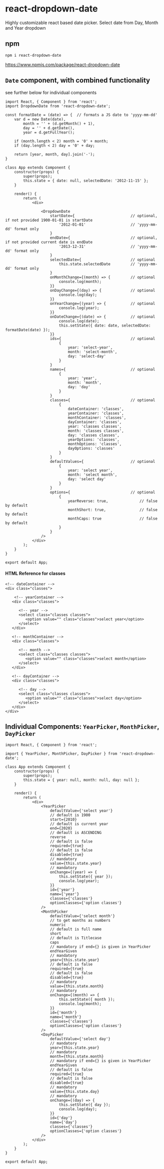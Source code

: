 # react-dropdown-date
Highly customizable react based date picker. Select date from Day, Month and Year dropdown

## npm
```npm i react-dropdown-date```

https://www.npmjs.com/package/react-dropdown-date

## `Date` component, with combined functionality
see further below for individual components
```
import React, { Component } from 'react';
import DropdownDate from 'react-dropdown-date';

const formatDate = (date) => {	// formats a JS date to 'yyyy-mm-dd'
    var d = new Date(date),
        month = '' + (d.getMonth() + 1),
        day = '' + d.getDate(),
        year = d.getFullYear();

    if (month.length < 2) month = '0' + month;
    if (day.length < 2) day = '0' + day;

    return [year, month, day].join('-');
}

class App extends Component {
    constructor(props) {
        super(props);
        this.state = { date: null, selectedDate: '2012-11-15' };
    }

    render() {
        return (
            <div>

                <DropdownDate
                    startDate={                         // optional, if not provided 1900-01-01 is startDate
                        '2012-01-01'                    // 'yyyy-mm-dd' format only
                    }
                    endDate={                           // optional, if not provided current date is endDate
                        '2013-12-31'                    // 'yyyy-mm-dd' format only
                    }
                    selectedDate={                      // optional
                        this.state.selectedDate         // 'yyyy-mm-dd' format only
                    }
                    onMonthChange={(month) => {         // optional
                        console.log(month);
                    }}
                    onDayChange={(day) => {             // optional
                        console.log(day);
                    }}
                    onYearChange={(year) => {           // optional
                        console.log(year);
                    }}
                    onDateChange={(date) => {           // optional
                        console.log(date);
                        this.setState({ date: date, selectedDate: formatDate(date) });
                    }}
                    ids={                               // optional
                        {
                            year: 'select-year',
                            month: 'select-month',
                            day: 'select-day'
                        }
                    }
                    names={                             // optional
                        {
                            year: 'year',
                            month: 'month',
                            day: 'day'
                        }
                    }
                    classes={                           // optional
                        {
                            dateContainer: 'classes',
                            yearContainer: 'classes',
                            monthContainer: 'classes',
                            dayContainer: 'classes',
                            year: 'classes classes',
                            month: 'classes classes',
                            day: 'classes classes',
                            yearOptions: 'classes',
                            monthOptions: 'classes',
                            dayOptions: 'classes'
                        }
                    }
                    defaultValues={                     // optional
                        {
                            year: 'select year',
                            month: 'select month',
                            day: 'select day'
                        }
                    }
                    options={                           // optional
                        {
                            yearReverse: true,              // false by default
                            monthShort: true,               // false by default
                            monthCaps: true                 // false by default
                        }
                    }
                />
            </div>
        );
    }
}

export default App;
```
#### HTML Reference for classes
```
<!-- dateContainer -->
<div class="classes">

    <!-- yearContainer -->
   <div class="classes">

      <!-- year -->
      <select class="classes classes">
         <option value="" class="classes">select year</option>
      </select>
   </div>

   <!-- monthContainer -->
   <div class="classes">

      <!-- month -->
      <select class="classes classes">
         <option value="" class="classes">select month</option>
      </select>
   </div>

   <!-- dayContainer -->
   <div class="classes">

      <!-- day -->
      <select class="classes classes">
         <option value="" class="classes">select day</option>
      </select>
   </div>
</div>
```


## Individual Components: `YearPicker`, `MonthPicker`, `DayPicker`

```
import React, { Component } from 'react';

import { YearPicker, MonthPicker, DayPicker } from 'react-dropdown-date';

class App extends Component {
	constructor(props) {
		super(props);
		this.state = { year: null, month: null, day: null };
	}

	render() {
		return (
			<div>
				<YearPicker
					defaultValue={'select year'}
					// default is 1900
					start={2010}
					// default is current year
					end={2020}
					// default is ASCENDING
					reverse
					// default is false
					required={true}
					// default is false
					disabled={true}
					// mandatory
					value={this.state.year}
					// mandatory
					onChange={(year) => {
						this.setState({ year });
						console.log(year);
					}}
					id={'year'}
					name={'year'}
					classes={'classes'}
					optionClasses={'option classes'}
				/>
				<MonthPicker
					defaultValue={'select month'}
					// to get months as numbers
					numeric
					// default is full name
					short
					// default is Titlecase
					caps
					// mandatory if end={} is given in YearPicker
					endYearGiven
					// mandatory
					year={this.state.year}
					// default is false
					required={true}
					// default is false
					disabled={true}
					// mandatory
					value={this.state.month}
					// mandatory
					onChange={(month) => {
						this.setState({ month });
						console.log(month);
					}}
					id={'month'}
					name={'month'}
					classes={'classes'}
					optionClasses={'option classes'}
				/>
				<DayPicker
					defaultValue={'select day'}
					// mandatory
					year={this.state.year}
					// mandatory
					month={this.state.month}
					// mandatory if end={} is given in YearPicker
					endYearGiven
					// default is false
					required={true}
					// default is false
					disabled={true}
					// mandatory
					value={this.state.day}
					// mandatory
					onChange={(day) => {
						this.setState({ day });
						console.log(day);
					}}
					id={'day'}
					name={'day'}
					classes={'classes'}
					optionClasses={'option classes'}
				/>
			</div>
		);
	}
}

export default App;
```
